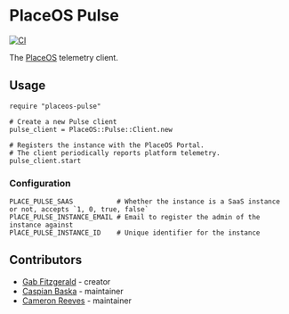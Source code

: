 # PlaceOS Pulse

[![CI](https://github.com/PlaceOS/pulse/actions/workflows/crystal.yml/badge.svg)](https://github.com/PlaceOS/pulse/actions/workflows/crystal.yml)

The [PlaceOS](https://placeoos.com) telemetry client.

## Usage

```crystal
require "placeos-pulse"

# Create a new Pulse client
pulse_client = PlaceOS::Pulse::Client.new

# Registers the instance with the PlaceOS Portal.
# The client periodically reports platform telemetry.
pulse_client.start
```

### Configuration

```
PLACE_PULSE_SAAS           # Whether the instance is a SaaS instance or not, accepts `1, 0, true, false`
PlACE_PULSE_INSTANCE_EMAIL # Email to register the admin of the instance against
PlACE_PULSE_INSTANCE_ID    # Unique identifier for the instance
```

## Contributors

- [Gab Fitzgerald](https://github.com/GabFitzgerald) - creator
- [Caspian Baska](https://github.com/caspiano) - maintainer
- [Cameron Reeves](https://github.com/camreeves) - maintainer
